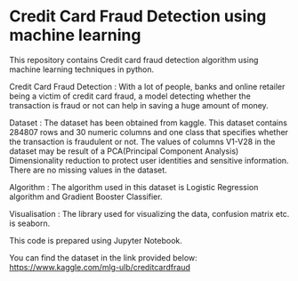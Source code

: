 # Credit Card Fraud Detection using machine learning
This repository contains Credit card fraud detection algorithm using machine learning techniques in python.

Credit Card Fraud Detection : With a lot of people, banks and online retailer being a victim of credit card fraud, a model detecting whether the transaction is fraud or not can help in saving a huge amount of money.

Dataset : The dataset has been obtained from kaggle. This dataset contains 284807 rows and 30 numeric columns and one class that specifies whether the transaction is fraudulent or not. The values of columns V1-V28 in the dataset may be result of a PCA(Principal Component Analysis) Dimensionality reduction to protect user identities and sensitive information. There are no missing values in the dataset.

Algorithm : The algorithm used in this dataset is Logistic Regression algorithm and Gradient Booster Classifier. 

Visualisation : The library used for visualizing the data, confusion matrix etc. is seaborn.

This code is prepared using Jupyter Notebook.

You can find the dataset in the link provided below: https://www.kaggle.com/mlg-ulb/creditcardfraud
